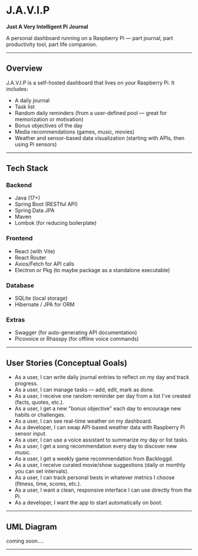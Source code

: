 # J.A.V.I.P  
**Just A Very Intelligent Pi Journal**

A personal dashboard running on a Raspberry Pi — part journal, part productivity tool, part life companion.

---

## Overview

J.A.V.I.P is a self-hosted dashboard that lives on your Raspberry Pi. It includes:

- A daily journal
- Task list
- Random daily reminders (from a user-defined pool — great for memorization or motivation)
- Bonus objectives of the day
- Media recommendations (games, music, movies)
- Weather and sensor-based data visualization (starting with APIs, then using Pi sensors)

---

## Tech Stack

### Backend
- Java (17+)
- Spring Boot (RESTful API)
- Spring Data JPA
- Maven
- Lombok (for reducing boilerplate)

### Frontend
- React (with Vite)
- React Router
- Axios/Fetch for API calls
- Electron or Pkg (to maybe package as a standalone executable)

### Database
- SQLite (local storage)
- Hibernate / JPA for ORM

### Extras
- Swagger (for auto-generating API documentation)
- Picovoice or Rhasspy (for offline voice commands)

---

## User Stories (Conceptual Goals)

- As a user, I can write daily journal entries to reflect on my day and track progress.
- As a user, I can manage tasks — add, edit, mark as done.
- As a user, I receive one random reminder per day from a list I've created (facts, quotes, etc.).
- As a user, I get a new "bonus objective" each day to encourage new habits or challenges.
- As a user, I can see real-time weather on my dashboard.
- As a developer, I can swap API-based weather data with Raspberry Pi sensor input.
- As a user, I can use a voice assistant to summarize my day or list tasks.
- As a user, I get a song recommendation every day to discover new music.
- As a user, I get a weekly game recommendation from Backloggd.
- As a user, I receive curated movie/show suggestions (daily or monthly you can set intervals).
- As a user, I can track personal bests in whatever metrics I choose (fitness, time, scores, etc.).
- As a user, I want a clean, responsive interface I can use directly from the Pi.
- As a developer, I want the app to start automatically on boot.

---

## UML Diagram

coming soon....

---
